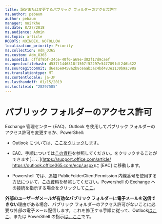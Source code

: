 ```yaml
---
title: 設定または変更するパブリック フォルダーのアクセス許可
ms.author: pebaum
author: pebaum
manager: mnirkhe
ms.date: 8/27/2018
ms.audience: Admin
ms.topic: article
ROBOTS: NOINDEX, NOFOLLOW
localization_priority: Priority
ms.collection: Adm_O365
ms.custom: Adm_O365
ms.assetid: cffdf9bf-34ce-40f6-a69e-d02f17d9caef
ms.openlocfilehash: d537f1446318f1507f52297e547789fdf246b322
ms.sourcegitcommit: d6ea5e9458a2b8ceaab3ac4bd483e1130b9a398a
ms.translationtype: MT
ms.contentlocale: ja-JP
ms.lasthandoff: 01/15/2019
ms.locfileid: "28297585"
---
```

# <a name="permissions-and-public-folders"></a>パブリック フォルダーのアクセス許可

Exchange 管理センター (EAC)、Outlook を使用してパブリック フォルダーのアクセス許可を変更するか、PowerShell:
  
- Outlook については、[ここをクリック](https://support.office.com/article/https://support.office.com/article/Set-or-change-permissions-for-a-public-folder-b2e0440c-7873-48ec-9ff2-b1a20b723005.aspx)します。
    
- EAC、手順については[この資料](https://support.office.com/article/https://technet.microsoft.com/library/jj651147%28v=exchg.150%29.aspx.aspx#Anchor_1)を参照してください。をクリックすることができます[ここ](https://support.office.com/article/ https://outlook.office365.com/ecp/.aspx)に [EAC] に移動します。 
    
- Powershell では、追加 PublicFolderClientPermission 内線番号を使用する方法について、[この資料](https://support.office.com/article/https://technet.microsoft.com/library/bb124743%28v=exchg.160%29.aspx.aspx)を参照してください。Powershell の Exchange への接続を指示する場合をクリックして[ここ](https://support.office.com/article/https://technet.microsoft.com/library/jj984289%28v=exchg.160%29.aspx.aspx)。
    
**外部のユーザーがメールが有効なパブリック フォルダーに電子メールを送信できない**理由がある場合、パブリック フォルダーのアクセス許可がないことに必要な外部の電子メール配信します。これを修正する手順に従って、Outlook[はここ](https://support.office.com/article/https://technet.microsoft.com/library/aa997560%28v=exchg.150%29.aspx.aspx#Anchor_1)、または PowerShell の指示[は、ここ](https://support.office.com/article/https://support.microsoft.com/help/2984402/-5.7.1-smtp-550-5.7.1-resolver.rst.authrequired-nondelivery-report-when-external-users-try-to-send-mail-to-mail-enabled-public-folders-in-office-365.aspx)です。
  

